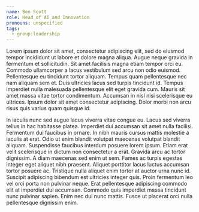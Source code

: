 ```yaml
---
name: Ben Scott
role: Head of AI and Innovation
pronouns: unspecified
tags:
  - group:leadership
---
```


Lorem ipsum dolor sit amet, consectetur adipiscing elit, sed do eiusmod tempor incididunt ut labore et dolore magna aliqua. Augue neque gravida in fermentum et sollicitudin. Sit amet facilisis magna etiam tempor orci eu. Commodo ullamcorper a lacus vestibulum sed arcu non odio euismod. Pellentesque eu tincidunt tortor aliquam. Tempus quam pellentesque nec nam aliquam sem et. Duis ultricies lacus sed turpis tincidunt id. Tempus imperdiet nulla malesuada pellentesque elit eget gravida cum. Mauris sit amet massa vitae tortor condimentum. Accumsan in nisl nisi scelerisque eu ultrices. Ipsum dolor sit amet consectetur adipiscing. Dolor morbi non arcu risus quis varius quam quisque id.

In iaculis nunc sed augue lacus viverra vitae congue eu. Lacus sed viverra tellus in hac habitasse platea. Imperdiet dui accumsan sit amet nulla facilisi. Fermentum dui faucibus in ornare. In nibh mauris cursus mattis molestie a iaculis at erat. Odio ut enim blandit volutpat maecenas volutpat blandit aliquam. Suspendisse faucibus interdum posuere lorem ipsum. Etiam erat velit scelerisque in dictum non consectetur a erat. Gravida arcu ac tortor dignissim. A diam maecenas sed enim ut sem. Fames ac turpis egestas integer eget aliquet nibh praesent. Aliquet porttitor lacus luctus accumsan tortor posuere ac. Tristique nulla aliquet enim tortor at auctor urna nunc id. Suscipit adipiscing bibendum est ultricies integer quis. Proin fermentum leo vel orci porta non pulvinar neque. Erat pellentesque adipiscing commodo elit at imperdiet dui accumsan. Commodo quis imperdiet massa tincidunt nunc pulvinar sapien. Enim nec dui nunc mattis. Fusce ut placerat orci nulla pellentesque dignissim enim.
